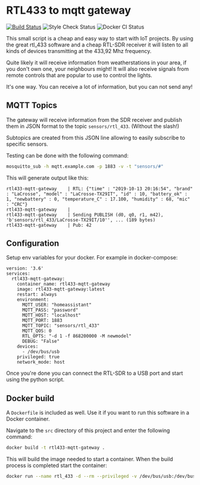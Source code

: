 # RTL433 to mqtt gateway

[![Build Status](https://travis-ci.org/kpucynski/RTL433-to-mqtt.svg?branch=master)](https://travis-ci.org/kpucynski/RTL433-to-mqtt)
![Style Check Status](https://github.com/kpucynski/RTL433-to-mqtt/workflows/Python%20Style%20Checker/badge.svg)
![Docker CI Status](https://github.com/kpucynski/RTL433-to-mqtt/workflows/Docker%20Image%20CI/badge.svg)


This small script is a cheap and easy way to start with IoT projects.
By using the great rtl_433 software and a cheap RTL-SDR receiver it will listen to all kinds of devices transmitting at the 433,92 Mhz frequency.

Quite likely it will receive information from weatherstations in your area,
if you don't own one, your neighbours might!
It will also receive signals from remote controls that are popular to use to
control the lights.

It's one way. You can receive a lot of information, but you can not send any!

## MQTT Topics
The gateway will receive information from the SDR receiver and publish them in JSON format to the topic `sensors/rtl_433`. (Without the slash!)

Subtopics are created from this JSON line allowing to easily subscribe to specific sensors.

Testing can be done with the following command:
```bash
mosquitto_sub -h mqtt.example.com -p 1883 -v -t "sensors/#"
```

This will generate output like this:

```
rtl433-mqtt-gateway    | RTL: {"time" : "2019-10-13 20:16:54", "brand" : "LaCrosse", "model" : "LaCrosse-TX29IT", "id" : 10, "battery_ok" : 1, "newbattery" : 0, "temperature_C" : 17.100, "humidity" : 68, "mic" : "CRC"}
rtl433-mqtt-gateway    | 
rtl433-mqtt-gateway    | Sending PUBLISH (d0, q0, r1, m42), 'b'sensors/rtl_433/LaCrosse-TX29IT/10'', ... (189 bytes)
rtl433-mqtt-gateway    | Pub: 42
```

## Configuration
Setup env variables for your docker. For example in docker-compose:

```
version: '3.6'
services:
  rtl433-mqtt-gateway:
    container_name: rtl433-mqtt-gateway
    image: rtl433-mqtt-gateway:latest
    restart: always
    environment:
      MQTT_USER: "homeassistant"
      MQTT_PASS: "password"
      MQTT_HOST: "localhost"
      MQTT_PORT: 1883
      MQTT_TOPIC: "sensors/rtl_433"
      MQTT_QOS: 0
      RTL_OPTS: "-d 1 -f 868200000 -M newmodel"
      DEBUG: "False"
    devices:
      - /dev/bus/usb
    privileged: true
    network_mode: host
```

Once you're done you can connect the RTL-SDR to a USB port and start using the
python script.

## Docker build
A `Dockerfile` is included as well. Use it if you want to run this software in a Docker container.

Navigate to the `src` directory of this project and enter the following command:

```bash
docker build -t rtl433-mqtt-gateway .
```

This will build the image needed to start a container. When the build process is completed start the container:

```bash
docker run --name rtl_433 -d --rm --privileged -v /dev/bus/usb:/dev/bus/usb  rtl433-mqtt-gateway
```

